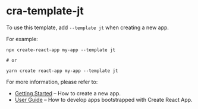 # cra-template-jt

To use this template, add `--template jt` when creating a new app.

For example:

```
npx create-react-app my-app --template jt

# or

yarn create react-app my-app --template jt
```

For more information, please refer to:

- [Getting Started](https://create-react-app.dev/docs/getting-started) – How to create a new app.
- [User Guide](https://create-react-app.dev) – How to develop apps bootstrapped with Create React App.

